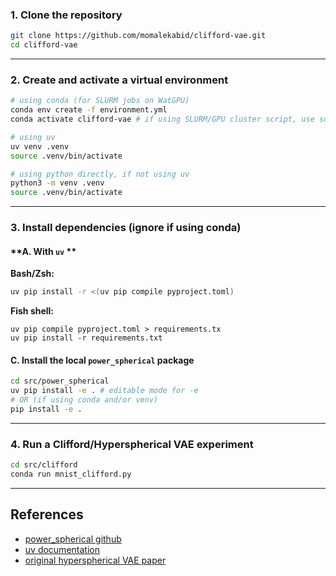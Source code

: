 ### 1. Clone the repository

```sh
git clone https://github.com/momalekabid/clifford-vae.git
cd clifford-vae
```

---

### 2. Create and activate a virtual environment
```sh
# using conda (for SLURM jobs on WatGPU)
conda env create -f environment.yml
conda activate clifford-vae # if using SLURM/GPU cluster script, use source instead of conda

# using uv 
uv venv .venv
source .venv/bin/activate

# using python directly, if not using uv
python3 -m venv .venv
source .venv/bin/activate
```



---

### 3. Install dependencies (ignore if using conda)
#### **A. With `uv` **

**Bash/Zsh:**
```sh
uv pip install -r <(uv pip compile pyproject.toml)
```

**Fish shell:**
```fish
uv pip compile pyproject.toml > requirements.tx
uv pip install -r requirements.txt
```


#### **C. Install the local `power_spherical` package**

```sh
cd src/power_spherical
uv pip install -e . # editable mode for -e
# OR (if using conda and/or venv)
pip install -e .
```

---

### 4. Run a Clifford/Hyperspherical VAE experiment

```sh
cd src/clifford
conda run mnist_clifford.py
```
---

## References

- [power_spherical github](https://github.com/nicola-decao/power_spherical)
- [uv documentation](https://github.com/astral-sh/uv)
- [original hyperspherical VAE paper](https://arxiv.org/abs/1804.00891)

